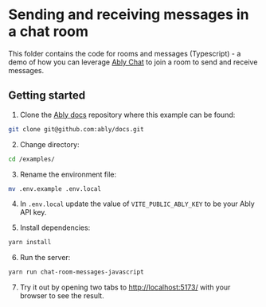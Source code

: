 # Sending and receiving messages in a chat room

This folder contains the code for rooms and messages (Typescript) - a demo of how you can leverage [Ably Chat](https://ably.com/docs/products/chat?lang=javascript) to join a room to send and receive messages.

## Getting started

1. Clone the [Ably docs](https://github.com/ably/docs) repository where this example can be found:

```sh
git clone git@github.com:ably/docs.git
```

2. Change directory:

```sh
cd /examples/
```

3. Rename the environment file:

```sh
mv .env.example .env.local
```

4. In `.env.local` update the value of `VITE_PUBLIC_ABLY_KEY` to be your Ably API key.

5. Install dependencies:

```sh
yarn install
```

6. Run the server:

```sh
yarn run chat-room-messages-javascript
```

7. Try it out by opening two tabs to [http://localhost:5173/](http://localhost:5173/) with your browser to see the result.
